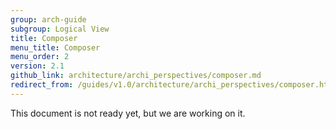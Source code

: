 ```yaml
---
group: arch-guide
subgroup: Logical View
title: Composer
menu_title: Composer
menu_order: 2
version: 2.1
github_link: architecture/archi_perspectives/composer.md
redirect_from: /guides/v1.0/architecture/archi_perspectives/composer.html
---
```


This document is not ready yet, but we are working on it.
